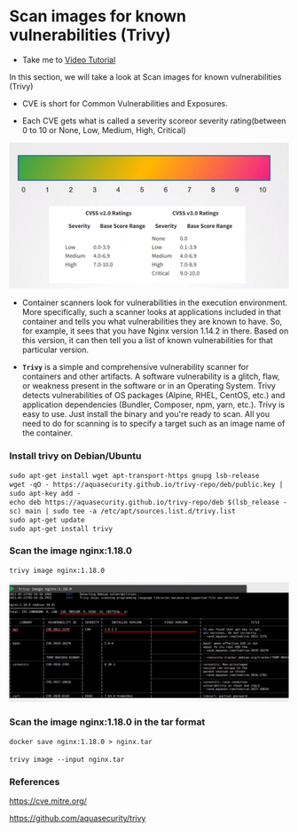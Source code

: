 # Scan images for known vulnerabilities (Trivy)
  - Take me to [Video Tutorial](https://kodekloud.com/courses/1378608/lectures/31704757)

In this section, we will take a look at Scan images for known vulnerabilities (Trivy)


  - CVE is short for Common Vulnerabilities and Exposures.

  - Each CVE gets what is called a severity scoreor severity rating(between 0 to 10 or None, Low, Medium, High, Critical)

  ![CVEScore](../../images/CVEScore.png)

  - Container scanners look for vulnerabilities in the execution environment. More specifically, such a scanner looks at applications included in that container and tells you what vulnerabilities they are known to have. So, for example, it sees that you have Nginx version 1.14.2 in there. Based on this version, it can then tell you a list of known vulnerabilities for that particular version.

  - **`Trivy`** is a simple and comprehensive vulnerability scanner for containers and other artifacts. A software vulnerability is a glitch, flaw, or weakness present in the software or in an Operating System. Trivy detects vulnerabilities of OS packages (Alpine, RHEL, CentOS, etc.) and application dependencies (Bundler, Composer, npm, yarn, etc.). Trivy is easy to use. Just install the binary and you're ready to scan. All you need to do for scanning is to specify a target such as an image name of the container.


### Install trivy on Debian/Ubuntu


    sudo apt-get install wget apt-transport-https gnupg lsb-release
    wget -qO - https://aquasecurity.github.io/trivy-repo/deb/public.key | sudo apt-key add -
    echo deb https://aquasecurity.github.io/trivy-repo/deb $(lsb_release -sc) main | sudo tee -a /etc/apt/sources.list.d/trivy.list
    sudo apt-get update
    sudo apt-get install trivy


### Scan the image nginx:1.18.0

    trivy image nginx:1.18.0


  ![trivy-nginx](../../images/trivy-nginx.png)


###  Scan the image nginx:1.18.0 in the tar format

    docker save nginx:1.18.0 > nginx.tar

    trivy image --input nginx.tar 

















### References

https://cve.mitre.org/

https://github.com/aquasecurity/trivy
